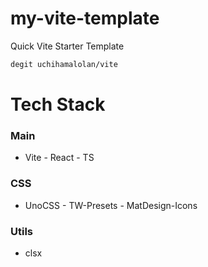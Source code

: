# my-vite-template
Quick Vite Starter Template

```bash
degit uchihamalolan/vite
```

# Tech Stack

### Main
- Vite - React - TS

### CSS
- UnoCSS - TW-Presets - MatDesign-Icons

### Utils
- clsx

